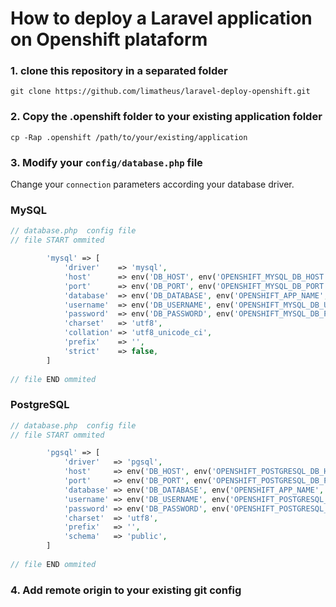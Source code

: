 # How to deploy a Laravel application on Openshift plataform

### 1. clone this repository in a separated folder

```shell
git clone https://github.com/limatheus/laravel-deploy-openshift.git
```

### 2. Copy the .openshift folder to your existing application folder

```shell
cp -Rap .openshift /path/to/your/existing/application
```

### 3. Modify your `config/database.php` file

Change your `connection` parameters according your database driver.

### MySQL
```php
// database.php  config file
// file START ommited

        'mysql' => [
            'driver'    => 'mysql',
            'host'      => env('DB_HOST', env('OPENSHIFT_MYSQL_DB_HOST', 'localhost')),
            'port'      => env('DB_PORT', env('OPENSHIFT_MYSQL_DB_PORT', 3306)),
            'database'  => env('DB_DATABASE', env('OPENSHIFT_APP_NAME', 'forge')),
            'username'  => env('DB_USERNAME', env('OPENSHIFT_MYSQL_DB_USERNAME', 'forge')),
            'password'  => env('DB_PASSWORD', env('OPENSHIFT_MYSQL_DB_PASSWORD', '')),
            'charset'   => 'utf8',
            'collation' => 'utf8_unicode_ci',
            'prefix'    => '',
            'strict'    => false,
        ]
        
// file END ommited
```

### PostgreSQL

```php
// database.php  config file
// file START ommited

        'pgsql' => [
            'driver'   => 'pgsql',
            'host'     => env('DB_HOST', env('OPENSHIFT_POSTGRESQL_DB_HOST', 'localhost')),
            'port'     => env('DB_PORT', env('OPENSHIFT_POSTGRESQL_DB_PORT', 5432)),
            'database' => env('DB_DATABASE', env('OPENSHIFT_APP_NAME', 'forge')),
            'username' => env('DB_USERNAME', env('OPENSHIFT_POSTGRESQL_DB_USERNAME', 'forge')),
            'password' => env('DB_PASSWORD', env('OPENSHIFT_POSTGRESQL_DB_PASSWORD', '')),
            'charset'  => 'utf8',
            'prefix'   => '',
            'schema'   => 'public',
        ]
        
// file END ommited
```


### 4. Add remote origin to your existing git config
